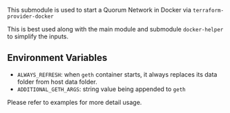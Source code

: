 This submodule is used to start a Quorum Network in Docker via `terraform-provider-docker`

This is best used along with the main module and submodule `docker-helper` to simplify the inputs.

## Environment Variables

* `ALWAYS_REFRESH`: when `geth` container starts, it always replaces its data folder from host data folder.
* `ADDITIONAL_GETH_ARGS`: string value being appended to `geth`

Please refer to examples for more detail usage.